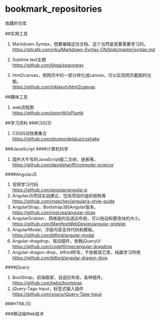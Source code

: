 bookmark_repositories
=====================

收藏的仓库

##实用工具
 1. Markdown-Syntax，想要编辑这份文档，这个当然是首要需要学习的。    
https://gitcafe.com/riku/Markdown-Syntax-CN/blob/master/syntax.md   

 2. Sublime text主题    
https://github.com/kkga/spacegray

 3. html2canvas，把网页中的一部分转化成canvas，可以实现网页截图的功能。    
 https://github.com/niklasvh/html2canvas     



##趣味工具
 1. web流程图    
https://github.com/sporritt/jsPlumb   



##学习资料
###CSS(3)
 1. CSS抖动效果集合     
 https://github.com/elrumordelaluz/csshake     


###JavaScript
####计算机科学
 1. 国外大牛写的JavaScript版二叉树、链表等。    
 https://github.com/davidshariff/computer-science     

####AngularJS
 1. 官网学习代码   
 https://github.com/angular/angular.js
 2. AngularJS项目实战建议，包括项目的组织结构等     
 https://github.com/mgechev/angularjs-style-guide
 3. AngularStrap，Bootstrap3的Angular版本。   
 https://github.com/mgcrea/angular-strap
 4. AngularGridster，网格版的自适应布局，可以拖动和更改块的大小。    
 https://github.com/ManifestWebDesign/angular-gridster    
 5. AngularModal，浮层内容支持代码和模板。    
 https://github.com/btford/angular-modal     
 6. Angular-dragdrop，拖动插件，依赖jQueryUI
 https://github.com/codef0rmer/angular-dragdrop         
 7. Angular-dragon-drop，btford所写，不依赖其它库，纯属学习所用     
 https://github.com/btford/angular-dragon-drop

     
####jQuery
 1. BootStrap，前端框架，自适应布局，各种插件。    
 https://github.com/twbs/bootstrap     
 2. jQuery-Tags-Input，标签式输入插件    
 https://github.com/xoxco/jQuery-Tags-Input    



###HTML(5)


###移动端Web技术
